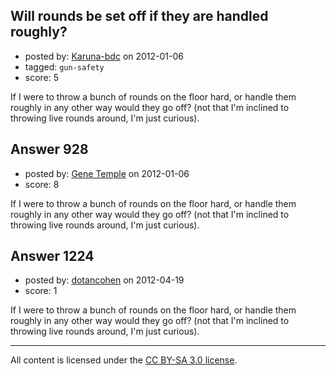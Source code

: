 ## Will rounds be set off if they are handled roughly?

- posted by: [Karuna-bdc](https://stackexchange.com/users/-1/318-karuna-bdc) on 2012-01-06
- tagged: `gun-safety`
- score: 5

If I were to throw a bunch of rounds on the floor hard, or handle them roughly in any other way would they go off? (not that I'm inclined to throwing live rounds around, I'm just curious). 


## Answer 928

- posted by: [Gene Temple](https://stackexchange.com/users/-1/254-gene-temple) on 2012-01-06
- score: 8

If I were to throw a bunch of rounds on the floor hard, or handle them roughly in any other way would they go off? (not that I'm inclined to throwing live rounds around, I'm just curious). 


## Answer 1224

- posted by: [dotancohen](https://stackexchange.com/users/-1/489-dotancohen) on 2012-04-19
- score: 1

If I were to throw a bunch of rounds on the floor hard, or handle them roughly in any other way would they go off? (not that I'm inclined to throwing live rounds around, I'm just curious). 



---

All content is licensed under the [CC BY-SA 3.0 license](https://creativecommons.org/licenses/by-sa/3.0/).
